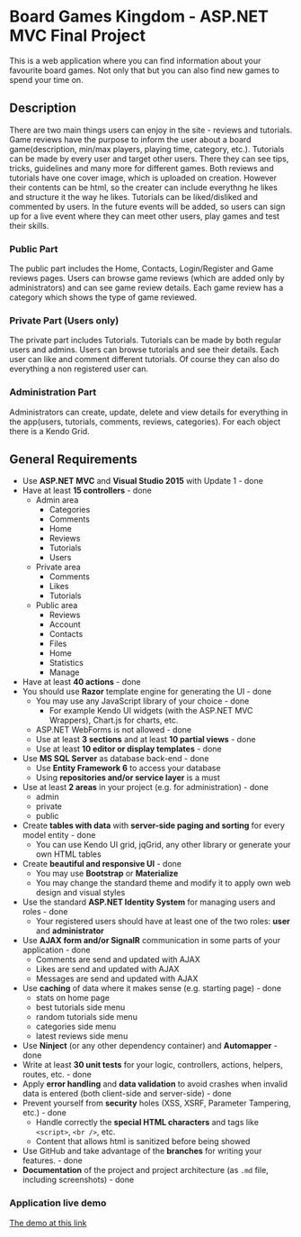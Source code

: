 # Board Games Kingdom - ASP.NET MVC Final Project

This is a web application where you can find information about your favourite board games. Not only that but you can also find new games to spend your time on.

## Description

There are two main things users can enjoy in the site - reviews and tutorials. Game reviews have the purpose to inform the user about a board game(description, min/max players, playing time, category, etc.). Tutorials can be made by every user and target other users. There they can see tips, tricks, guidelines and many more for different games. Both reviews and tutorials have one cover image, which is uploaded on creation. However their contents can be html, so the creater can include everythng he likes and structure it the way he likes. Tutorials can be liked/disliked and commented by users. In the future events will be added, so users can sign up for a live event where they can meet other users, play games and test their skills.

### Public Part

The public part includes the Home, Contacts, Login/Register and Game reviews pages. Users can browse game reviews (which are added only by administrators) and can see game review details. Each game review has a category which shows the type of game reviewed.

### Private Part (Users only)

The private part includes Tutorials. Tutorials can be made by both regular users and admins. Users can browse tutorials and see their details. Each user can like and comment different tutorials. Of course they can also do everything a non registered user can.

### Administration Part

Administrators can create, update, delete and view details for everything in the app(users, tutorials, comments, reviews, categories). For each object there is a Kendo Grid.

## General Requirements

* Use **ASP.NET MVC** and **Visual Studio 2015** with Update 1 - done
* Have at least **15 controllers** - done
	* Admin area 
		* Categories
		* Comments
		* Home
		* Reviews
		* Tutorials
		* Users
	* Private area 
		* Comments
		* Likes
		* Tutorials
	* Public area 
		* Reviews
		* Account
		* Contacts
		* Files
		* Home
		* Statistics
		* Manage
* Have at least **40 actions** - done
* You should use **Razor** template engine for generating the UI - done
	* You may use any JavaScript library of your choice - done
		* For example Kendo UI widgets (with the ASP.NET MVC Wrappers), Chart.js for charts, etc.
	* ASP.NET WebForms is not allowed - done
	* Use at least **3 sections** and at least **10 partial views** - done
	* Use at least **10 editor or display templates** - done
* Use **MS SQL Server** as database back-end - done
	* Use **Entity Framework 6** to access your database
	* Using **repositories and/or service layer** is a must
* Use at least **2 areas** in your project (e.g. for administration) - done
	* admin
	* private
	* public 
* Create **tables with data** with **server-side paging and sorting** for every model entity - done
	* You can use Kendo UI grid, jqGrid, any other library or generate your own HTML tables
* Create **beautiful and responsive UI** - done
	* You may use **Bootstrap** or **Materialize**
	* You may change the standard theme and modify it to apply own web design and visual styles
* Use the standard **ASP.NET Identity System** for managing users and roles - done
	* Your registered users should have at least one of the two roles: **user** and **administrator**
* Use **AJAX form and/or SignalR** communication in some parts of your application - done
	* Comments are send and updated with AJAX
	* Likes are send and updated with AJAX
	* Messages are send and updated with AJAX
* Use **caching** of data where it makes sense (e.g. starting page) - done
	* stats on home page
	* best tutorials side menu
	* random tutorials side menu
	* categories side menu
	* latest reviews side menu
* Use **Ninject** (or any other dependency container) and **Automapper** - done
* Write at least **30 unit tests** for your logic, controllers, actions, helpers, routes, etc. - done
* Apply **error handling** and **data validation** to avoid crashes when invalid data is entered (both client-side and server-side) - done
* Prevent yourself from **security** holes (XSS, XSRF, Parameter Tampering, etc.) - done
	* Handle correctly the **special HTML characters** and tags like `<script>`, `<br />`, etc.
	* Content that allows html is sanitized before being showed
* Use GitHub and take advantage of the **branches** for writing your features. - done
* **Documentation** of the project and project architecture (as `.md` file, including screenshots) - done

### Application live demo

[The demo at this link](http://boardgameskingdom.azurewebsites.net/)